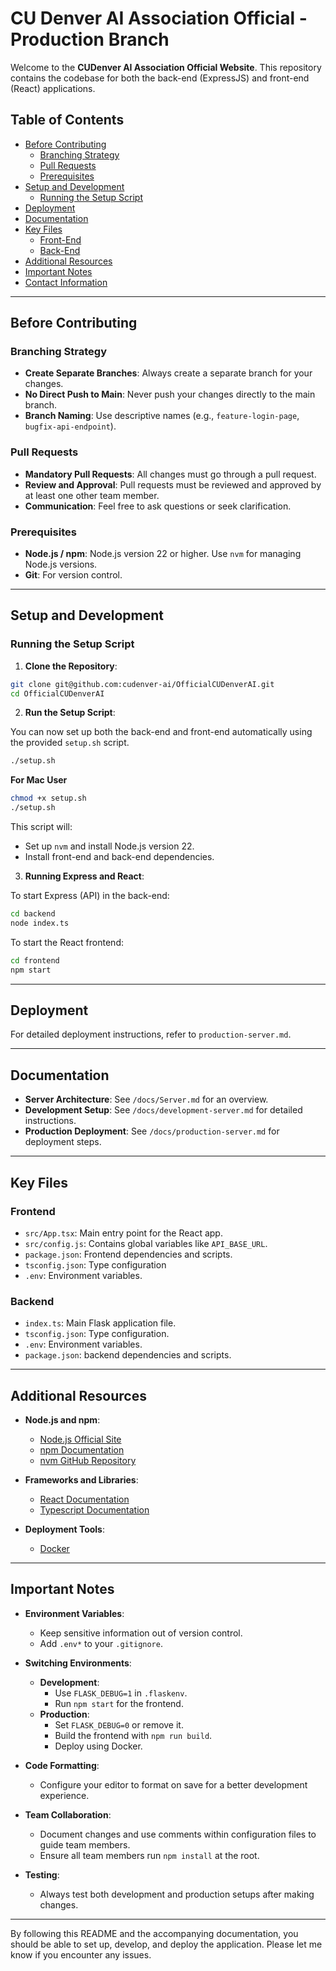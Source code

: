 # CU Denver AI Association Official - Production Branch

Welcome to the **CUDenver AI Association Official Website**. This repository contains the codebase for both the back-end (ExpressJS) and front-end (React) applications.

## Table of Contents
- [Before Contributing](#before-contributing)
  - [Branching Strategy](#branching-strategy)
  - [Pull Requests](#pull-requests)
  - [Prerequisites](#prerequisites)
- [Setup and Development](#setup-and-development)
  - [Running the Setup Script](#running-the-setup-script)
- [Deployment](#deployment)
- [Documentation](#documentation)
- [Key Files](#key-files)
  - [Front-End](#front-end)
  - [Back-End](#back-end)
- [Additional Resources](#additional-resources)
- [Important Notes](#important-notes)
- [Contact Information](#contact-information)

---

## Before Contributing

### Branching Strategy
- **Create Separate Branches**: Always create a separate branch for your changes.
- **No Direct Push to Main**: Never push your changes directly to the main branch.
- **Branch Naming**: Use descriptive names (e.g., `feature-login-page`, `bugfix-api-endpoint`).

### Pull Requests
- **Mandatory Pull Requests**: All changes must go through a pull request.
- **Review and Approval**: Pull requests must be reviewed and approved by at least one other team member.
- **Communication**: Feel free to ask questions or seek clarification.

### Prerequisites
- **Node.js / npm**: Node.js version 22 or higher.
  Use `nvm` for managing Node.js versions.
- **Git**: For version control.

---

## Setup and Development


### Running the Setup Script

1. **Clone the Repository**:

```bash
git clone git@github.com:cudenver-ai/OfficialCUDenverAI.git
cd OfficialCUDenverAI
```

2. **Run the Setup Script**:

You can now set up both the back-end and front-end automatically using the provided `setup.sh` script. 

```bash
./setup.sh
```

**For Mac User**
```bash
chmod +x setup.sh
./setup.sh
```

This script will:
- Set up `nvm` and install Node.js version 22.
- Install front-end and back-end dependencies.


3. **Running Express and React**:

To start Express (API) in the back-end:

```bash
cd backend
node index.ts
```

To start the React frontend:

```bash
cd frontend
npm start
```

---

## Deployment

For detailed deployment instructions, refer to `production-server.md`.

---

## Documentation

- **Server Architecture**: See `/docs/Server.md` for an overview.
- **Development Setup**: See `/docs/development-server.md` for detailed instructions.
- **Production Deployment**: See `/docs/production-server.md` for deployment steps.

---

## Key Files

### Frontend
- `src/App.tsx`: Main entry point for the React app.
- `src/config.js`: Contains global variables like `API_BASE_URL`.
- `package.json`: Frontend dependencies and scripts.
- `tsconfig.json`: Type configuration 
- `.env`: Environment variables.

### Backend
- `index.ts`: Main Flask application file.
- `tsconfig.json`: Type configuration.
- `.env`: Environment variables.
- `package.json`: backend dependencies and scripts.

---

## Additional Resources

- **Node.js and npm**:
  - [Node.js Official Site](https://nodejs.org/)
  - [npm Documentation](https://docs.npmjs.com/)
  - [nvm GitHub Repository](https://github.com/nvm-sh/nvm)
- **Frameworks and Libraries**:
  - [React Documentation](https://reactjs.org/)
  - [Typescript Documentation](https://www.typescriptlang.org/docs/)

- **Deployment Tools**:
  - [Docker](https://docs.docker.com/)

---

## Important Notes

- **Environment Variables**:
  - Keep sensitive information out of version control.
  - Add `.env*` to your `.gitignore`.

- **Switching Environments**:
  - **Development**:
    - Use `FLASK_DEBUG=1` in `.flaskenv`.
    - Run `npm start` for the frontend.
  - **Production**:
    - Set `FLASK_DEBUG=0` or remove it.
    - Build the frontend with `npm run build`.
    - Deploy using Docker.

- **Code Formatting**:
  - Configure your editor to format on save for a better development experience.

- **Team Collaboration**:
  - Document changes and use comments within configuration files to guide team members.
  - Ensure all team members run `npm install` at the root.

- **Testing**:
  - Always test both development and production setups after making changes.

---

By following this README and the accompanying documentation, you should be able to set up, develop, and deploy the application. Please let me know if you encounter any issues.
